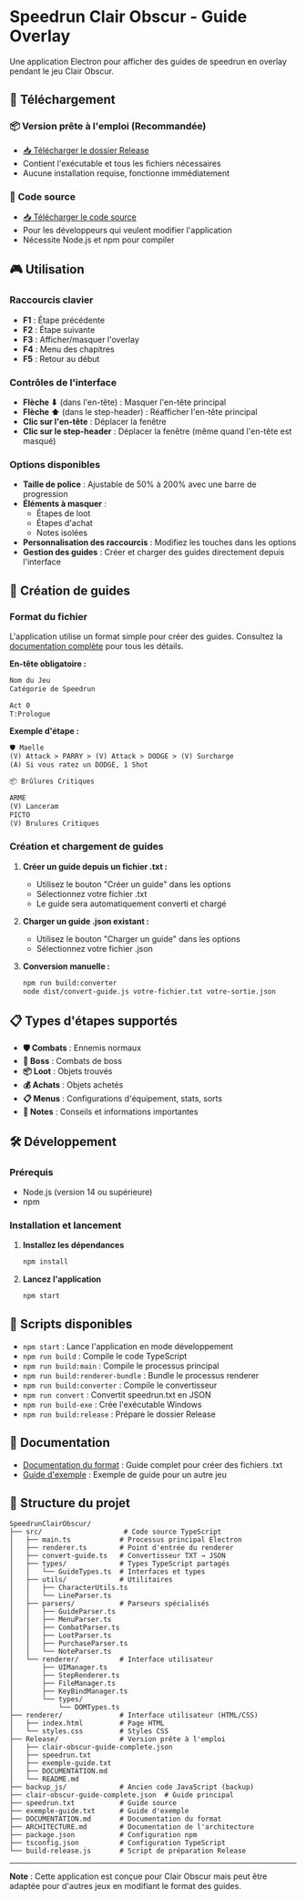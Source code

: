 # Speedrun Clair Obscur - Guide Overlay

Une application Electron pour afficher des guides de speedrun en overlay pendant le jeu Clair Obscur.

## 🚀 Téléchargement

### 📦 **Version prête à l'emploi (Recommandée)**

-   [📥 Télécharger le dossier Release](https://github.com/Barreji/overlay-speedrun/releases/latest/download/Release.zip)
-   Contient l'exécutable et tous les fichiers nécessaires
-   Aucune installation requise, fonctionne immédiatement

### 🔧 **Code source**

-   [📥 Télécharger le code source](https://github.com/Barreji/overlay-speedrun/archive/refs/heads/main.zip)
-   Pour les développeurs qui veulent modifier l'application
-   Nécessite Node.js et npm pour compiler

## 🎮 Utilisation

### Raccourcis clavier

-   **F1** : Étape précédente
-   **F2** : Étape suivante
-   **F3** : Afficher/masquer l'overlay
-   **F4** : Menu des chapitres
-   **F5** : Retour au début

### Contrôles de l'interface

-   **Flèche ⬇** (dans l'en-tête) : Masquer l'en-tête principal
-   **Flèche ⬆** (dans le step-header) : Réafficher l'en-tête principal
-   **Clic sur l'en-tête** : Déplacer la fenêtre
-   **Clic sur le step-header** : Déplacer la fenêtre (même quand l'en-tête est masqué)

### Options disponibles

-   **Taille de police** : Ajustable de 50% à 200% avec une barre de progression
-   **Éléments à masquer** :
    -   Étapes de loot
    -   Étapes d'achat
    -   Notes isolées
-   **Personnalisation des raccourcis** : Modifiez les touches dans les options
-   **Gestion des guides** : Créer et charger des guides directement depuis l'interface

## 📝 Création de guides

### Format du fichier

L'application utilise un format simple pour créer des guides. Consultez la [documentation complète](DOCUMENTATION.md) pour tous les détails.

**En-tête obligatoire :**

```txt
Nom du Jeu
Catégorie de Speedrun

Act 0
T:Prologue
```

**Exemple d'étape :**

```txt
🛡️ Maelle
(V) Attack > PARRY > (V) Attack > DODGE > (V) Surcharge
(A) Si vous ratez un DODGE, 1 Shot

📦 Brûlures Critiques

ARME
(V) Lanceram
PICTO
(V) Brulures Critiques
```

### Création et chargement de guides

1. **Créer un guide depuis un fichier .txt :**

    - Utilisez le bouton "Créer un guide" dans les options
    - Sélectionnez votre fichier .txt
    - Le guide sera automatiquement converti et chargé

2. **Charger un guide .json existant :**

    - Utilisez le bouton "Charger un guide" dans les options
    - Sélectionnez votre fichier .json

3. **Conversion manuelle :**
    ```bash
    npm run build:converter
    node dist/convert-guide.js votre-fichier.txt votre-sortie.json
    ```

## 📋 Types d'étapes supportés

-   **🛡️ Combats** : Ennemis normaux
-   **🎯 Boss** : Combats de boss
-   **📦 Loot** : Objets trouvés
-   **💰 Achats** : Objets achetés
-   **📋 Menus** : Configurations d'équipement, stats, sorts
-   **📝 Notes** : Conseils et informations importantes

## 🛠️ Développement

### Prérequis

-   Node.js (version 14 ou supérieure)
-   npm

### Installation et lancement

1. **Installez les dépendances**

    ```bash
    npm install
    ```

2. **Lancez l'application**
    ```bash
    npm start
    ```

## 🔧 Scripts disponibles

-   `npm start` : Lance l'application en mode développement
-   `npm run build` : Compile le code TypeScript
-   `npm run build:main` : Compile le processus principal
-   `npm run build:renderer-bundle` : Bundle le processus renderer
-   `npm run build:converter` : Compile le convertisseur
-   `npm run convert` : Convertit speedrun.txt en JSON
-   `npm run build-exe` : Crée l'exécutable Windows
-   `npm run build:release` : Prépare le dossier Release

## 📄 Documentation

-   [Documentation du format](DOCUMENTATION.md) : Guide complet pour créer des fichiers .txt
-   [Guide d'exemple](exemple-guide.txt) : Exemple de guide pour un autre jeu

## 📁 Structure du projet

```
SpeedrunClairObscur/
├── src/                    # Code source TypeScript
│   ├── main.ts            # Processus principal Electron
│   ├── renderer.ts        # Point d'entrée du renderer
│   ├── convert-guide.ts   # Convertisseur TXT → JSON
│   ├── types/             # Types TypeScript partagés
│   │   └── GuideTypes.ts  # Interfaces et types
│   ├── utils/             # Utilitaires
│   │   ├── CharacterUtils.ts
│   │   └── LineParser.ts
│   ├── parsers/           # Parseurs spécialisés
│   │   ├── GuideParser.ts
│   │   ├── MenuParser.ts
│   │   ├── CombatParser.ts
│   │   ├── LootParser.ts
│   │   ├── PurchaseParser.ts
│   │   └── NoteParser.ts
│   └── renderer/          # Interface utilisateur
│       ├── UIManager.ts
│       ├── StepRenderer.ts
│       ├── FileManager.ts
│       ├── KeyBindManager.ts
│       └── types/
│           └── DOMTypes.ts
├── renderer/              # Interface utilisateur (HTML/CSS)
│   ├── index.html         # Page HTML
│   └── styles.css         # Styles CSS
├── Release/               # Version prête à l'emploi
│   ├── clair-obscur-guide-complete.json
│   ├── speedrun.txt
│   ├── exemple-guide.txt
│   ├── DOCUMENTATION.md
│   └── README.md
├── backup_js/             # Ancien code JavaScript (backup)
├── clair-obscur-guide-complete.json  # Guide principal
├── speedrun.txt           # Guide source
├── exemple-guide.txt      # Guide d'exemple
├── DOCUMENTATION.md       # Documentation du format
├── ARCHITECTURE.md        # Documentation de l'architecture
├── package.json           # Configuration npm
├── tsconfig.json          # Configuration TypeScript
└── build-release.js       # Script de préparation Release
```

---

**Note** : Cette application est conçue pour Clair Obscur mais peut être adaptée pour d'autres jeux en modifiant le format des guides.
